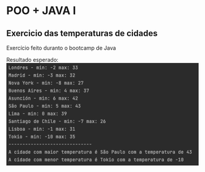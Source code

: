 # POO + JAVA I

## Exercicio das temperaturas de cidades

Exercício feito duranto o bootcamp de Java

Resultado esperado:
<br>
<img src="./resultado-esperado.png">